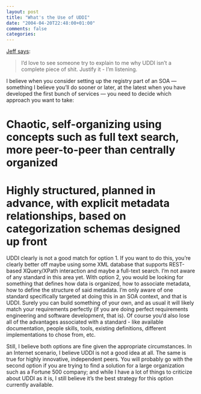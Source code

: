 ```yaml
---
layout: post
title: "What's the Use of UDDI"
date: "2004-04-20T22:48:00+01:00"
comments: false
categories: 
---
```


<p><a href="http://schneider.blogspot.com/2004_04_18_schneider_archive.html#108230245410098039">Jeff says</a>:</p>

<blockquote>I&#8217;d love to see someone try to explain to me why UDDI isn&#8217;t a complete piece of shit. Justify it - I&#8217;m listening.</blockquote>

<p>I believe when you consider setting up the registry part of an SOA &mdash; something I believe you&#8217;ll do sooner or later, at the latest when you have developed the first bunch of services &mdash; you need to decide which approach you want to take:</p>

<h1>Chaotic, self-organizing using concepts such as full text search, more peer-to-peer than centrally organized</h1>

<h1>Highly structured, planned in advance, with explicit metadata relationships, based on categorization schemas designed up front</h1>

<p>UDDI clearly is not a good match for option 1. If you want to do this, you&#8217;re clearly better off maybe using some XML database that supports REST-based XQuery/XPath interaction and maybe a full-text search. I&#8217;m not aware of any standard in this area yet. With option 2, you would be looking for something that defines how data is organized, how to associate metadata, how to define the structure of said metadata. I&#8217;m only aware of one standard specifically targeted at doing this in an SOA context, and that is UDDI. Surely you can build something of your own, and as usual it will likely match your requirements perfectly (if you are doing perfect requirements engineering and software development, that is). Of course you&#8217;d also lose all of the advantages associated with a standard - like available documentation, people skills, tools, existing definitions, different implementations to chose from, etc.</p>

<p>Still, I believe both options are fine given the appropriate circumstances. In an Internet scenario, I believe UDDI is not a good idea at all. The same is true for highly innovative, independent peers. You will probably go with the second option if you are trying to find a solution for a large organization such as a Fortune 500 company; and while I have a lot of things to criticize about UDDI as it is, I still believe it&#8217;s the best strategy for this option currently available.</p>


